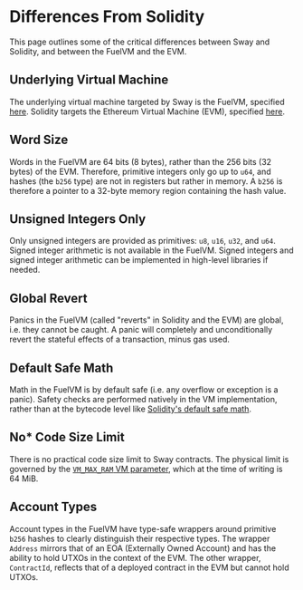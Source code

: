 # Differences From Solidity

This page outlines some of the critical differences between Sway and Solidity, and between the FuelVM and the EVM.

## Underlying Virtual Machine

The underlying virtual machine targeted by Sway is the FuelVM, specified [here](https://github.com/FuelLabs/fuel-specs). Solidity targets the Ethereum Virtual Machine (EVM), specified [here](https://ethereum.github.io/yellowpaper/paper.pdf).

## Word Size

Words in the FuelVM are 64 bits (8 bytes), rather than the 256 bits (32 bytes) of the EVM. Therefore, primitive integers only go up to `u64`, and hashes (the `b256` type) are not in registers but rather in memory. A `b256` is therefore a pointer to a 32-byte memory region containing the hash value.

## Unsigned Integers Only

Only unsigned integers are provided as primitives: `u8`, `u16`, `u32`, and `u64`. Signed integer arithmetic is not available in the FuelVM. Signed integers and signed integer arithmetic can be implemented in high-level libraries if needed.

## Global Revert

Panics in the FuelVM (called "reverts" in Solidity and the EVM) are global, i.e. they cannot be caught. A panic will completely and unconditionally revert the stateful effects of a transaction, minus gas used.

## Default Safe Math

Math in the FuelVM is by default safe (i.e. any overflow or exception is a panic). Safety checks are performed natively in the VM implementation, rather than at the bytecode level like [Solidity's default safe math](https://docs.soliditylang.org/en/latest/080-breaking-changes.html#silent-changes-of-the-semantics).

## No* Code Size Limit

There is no practical code size limit to Sway contracts. The physical limit is governed by the [`VM_MAX_RAM` VM parameter](https://fuellabs.github.io/fuel-specs/master/vm#parameters), which at the time of writing is 64 MiB.

## Account Types

Account types in the FuelVM have type-safe wrappers around primitive `b256` hashes to clearly distinguish their respective types. The wrapper `Address` mirrors that of an EOA (Externally Owned Account) and has the ability to hold UTXOs in the context of the EVM. The other wrapper, `ContractId`, reflects that of a deployed contract in the EVM but cannot hold UTXOs.
